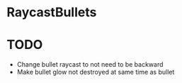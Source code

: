 # RaycastBullets

# TODO

* Change bullet raycast to not need to be backward
* Make bullet glow not destroyed at same time as bullet
